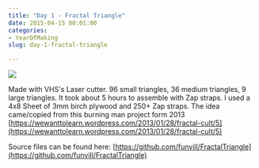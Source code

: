 ```yaml
---
title: "Day 1 - Fractal Triangle"
date: 2015-04-15 00:01:00
categories:
- YearOfMaking
slug: day-1-fractal-triangle

---
```


![](/public/uploads/2015/11123890_1440957399529991_594106365_n.jpg)

Made with VHS's Laser cutter. 96 small triangles, 36 medium triangles, 9 large triangles. It took about 5 hours to assemble with Zap straps. I used a 4x8 Sheet of 3mm birch plywood and 250+ Zap straps. The idea came/copied from this burning man project form 2013 [https://wewanttolearn.wordpress.com/2013/01/28/fractal-cult/5](https://wewanttolearn.wordpress.com/2013/01/28/fractal-cult/5)

Source files can be found here: 
[https://github.com/funvill/FractalTriangle](https://github.com/funvill/FractalTriangle)